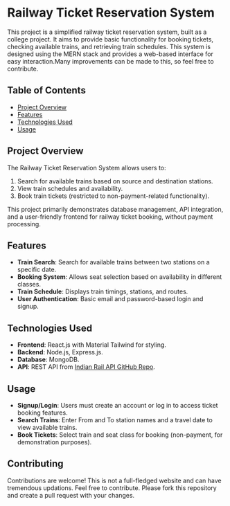 # Railway Ticket Reservation System

This project is a simplified railway ticket reservation system, built as a college project. It aims to provide basic functionality for booking tickets, checking available trains, and retrieving train schedules. This system is designed using the MERN stack and provides a web-based interface for easy interaction.Many improvements can be made to this, so feel free to contribute.

## Table of Contents
- [Project Overview](#project-overview)
- [Features](#features)
- [Technologies Used](#technologies-used)
- [Usage](#usage)

## Project Overview

The Railway Ticket Reservation System allows users to:
1. Search for available trains based on source and destination stations.
2. View train schedules and availability.
3. Book train tickets (restricted to non-payment-related functionality).

This project primarily demonstrates database management, API integration, and a user-friendly frontend for railway ticket booking, without payment processing.

## Features

- **Train Search**: Search for available trains between two stations on a specific date.
- **Booking System**: Allows seat selection based on availability in different classes.
- **Train Schedule**: Displays train timings, stations, and routes.
- **User Authentication**: Basic email and password-based login and signup.

## Technologies Used

- **Frontend**: React.js with Material Tailwind for styling.
- **Backend**: Node.js, Express.js.
- **Database**: MongoDB.
- **API**: REST API from [Indian Rail API GitHub Repo](https://github.com/AniCrad/indian-rail-api).

## Usage

- **Signup/Login**: Users must create an account or log in to access ticket booking features.
- **Search Trains**: Enter From and To station names and a travel date to view available trains.
- **Book Tickets**: Select train and seat class for booking (non-payment, for demonstration purposes).

## Contributing

Contributions are welcome!
This is not a full-fledged website and can have tremendous updations. Feel free to contribute. Please fork this repository and create a pull request with your changes.
